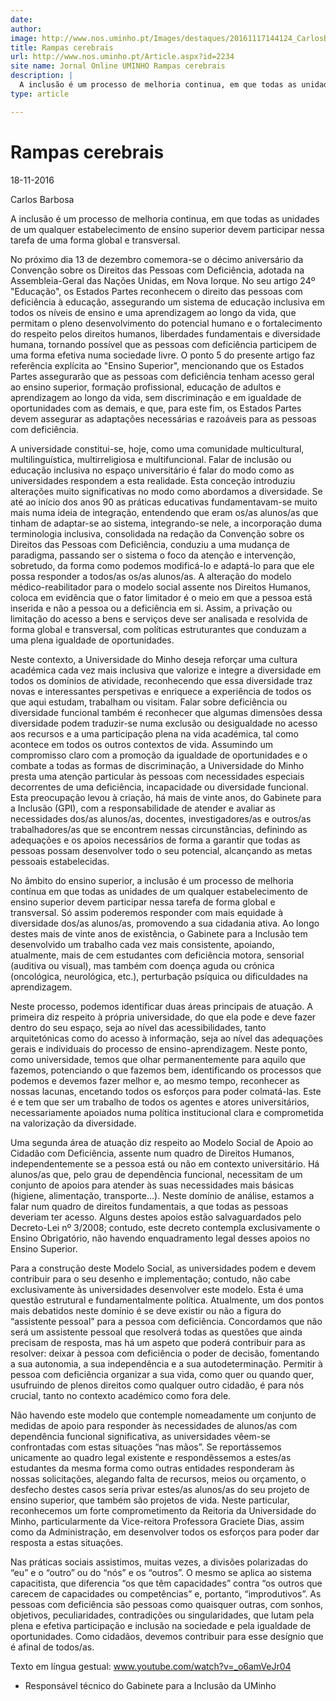 ```yaml
---
date: 
author: 
image: http://www.nos.uminho.pt/Images/destaques/20161117144124_CarlosBarbosa.jpg
title: Rampas cerebrais
url: http://www.nos.uminho.pt/Article.aspx?id=2234
site name: Jornal Online UMINHO Rampas cerebrais
description: |
  A inclusão é um processo de melhoria continua, em que todas as unidades de um qualquer estabelecimento de ensino superior devem participar nessa tarefa de uma forma global e transversal.
type: article

---
```

# Rampas cerebrais


18-11-2016

Carlos Barbosa

A inclusão é um processo de melhoria continua, em que todas as unidades de um qualquer estabelecimento de ensino superior devem participar nessa tarefa de uma forma global e transversal.

No próximo dia 13 de dezembro comemora-se o décimo aniversário da Convenção sobre os Direitos das Pessoas com Deficiência, adotada na Assembleia-Geral das Nações Unidas, em Nova Iorque. No seu artigo 24º "Educação", os Estados Partes reconhecem o direito das pessoas com deficiência à educação, assegurando um sistema de educação inclusiva em todos os níveis de ensino e uma aprendizagem ao longo da vida, que permitam o pleno desenvolvimento do potencial humano e o fortalecimento do respeito pelos direitos humanos, liberdades fundamentais e diversidade humana, tornando possível que as pessoas com deficiência participem de uma forma efetiva numa sociedade livre. O ponto 5 do presente artigo faz referência explícita ao "Ensino Superior", mencionando que os Estados Partes assegurarão que as pessoas com deficiência tenham acesso geral ao ensino superior, formação profissional, educação de adultos e aprendizagem ao longo da vida, sem discriminação e em igualdade de oportunidades com as demais, e que, para este fim, os Estados Partes devem assegurar as adaptações necessárias e razoáveis para as pessoas com deficiência.

A universidade constitui-se, hoje, como uma comunidade multicultural, multilinguística, multirreligiosa e multifuncional. Falar de inclusão ou educação inclusiva no espaço universitário é falar do modo como as universidades respondem a esta realidade. Esta conceção introduziu alterações muito significativas no modo como abordamos a diversidade. Se até ao início dos anos 90 as práticas educativas fundamentavam-se muito mais numa ideia de integração, entendendo que eram os/as alunos/as que tinham de adaptar-se ao sistema, integrando-se nele, a incorporação duma terminologia inclusiva, consolidada na redação da Convenção sobre os Direitos das Pessoas com Deficiência, conduziu a uma mudança de paradigma, passando ser o sistema o foco da atenção e intervenção, sobretudo, da forma como podemos modificá-lo e adaptá-lo para que ele possa responder a todos/as os/as alunos/as. A alteração do modelo médico-reabilitador para o modelo social assente nos Direitos Humanos, coloca em evidência que o fator limitador é o meio em que a pessoa está inserida e não a pessoa ou a deficiência em si. Assim, a privação ou limitação do acesso a bens e serviços deve ser analisada e resolvida de forma global e transversal, com políticas estruturantes que conduzam a uma plena igualdade de oportunidades.

Neste contexto, a Universidade do Minho deseja reforçar uma cultura académica cada vez mais inclusiva que valorize e integre a diversidade em todos os domínios de atividade, reconhecendo que essa diversidade traz novas e interessantes perspetivas e enriquece a experiência de todos os que aqui estudam, trabalham ou visitam. Falar sobre deficiência ou diversidade funcional também é reconhecer que algumas dimensões dessa diversidade podem traduzir-se numa exclusão ou desigualdade no acesso aos recursos e a uma participação plena na vida académica, tal como acontece em todos os outros contextos de vida. Assumindo um compromisso claro com a promoção da igualdade de oportunidades e o combate a todas as formas de discriminação, a Universidade do Minho presta uma atenção particular às pessoas com necessidades especiais decorrentes de uma deficiência, incapacidade ou diversidade funcional. Esta preocupação levou à criação, há mais de vinte anos, do Gabinete para a Inclusão (GPI), com a responsabilidade de atender e avaliar as necessidades dos/as alunos/as, docentes, investigadores/as e outros/as trabalhadores/as que se encontrem nessas circunstâncias, definindo as adequações e os apoios necessários de forma a garantir que todas as pessoas possam desenvolver todo o seu potencial, alcançando as metas pessoais estabelecidas.

No âmbito do ensino superior, a inclusão é um processo de melhoria contínua em que todas as unidades de um qualquer estabelecimento de ensino superior devem participar nessa tarefa de forma global e transversal. Só assim poderemos responder com mais equidade à diversidade dos/as alunos/as, promovendo a sua cidadania ativa. Ao longo destes mais de vinte anos de existência, o Gabinete para a Inclusão tem desenvolvido um trabalho cada vez mais consistente, apoiando, atualmente, mais de cem estudantes com deficiência motora, sensorial (auditiva ou visual), mas também com doença aguda ou crónica (oncológica, neurológica, etc.), perturbação psíquica ou dificuldades na aprendizagem.

Neste processo, podemos identificar duas áreas principais de atuação. A primeira diz respeito à própria universidade, do que ela pode e deve fazer dentro do seu espaço, seja ao nível das acessibilidades, tanto arquitetónicas como do acesso à informação, seja ao nível das adequações gerais e individuais do processo de ensino-aprendizagem. Neste ponto, como universidade, temos que olhar permanentemente para aquilo que fazemos, potenciando o que fazemos bem, identificando os processos que podemos e devemos fazer melhor e, ao mesmo tempo, reconhecer as nossas lacunas, encetando todos os esforços para poder colmatá-las. Este é e tem que ser um trabalho de todos os agentes e atores universitários, necessariamente apoiados numa política institucional clara e comprometida na valorização da diversidade.

Uma segunda área de atuação diz respeito ao Modelo Social de Apoio ao Cidadão com Deficiência, assente num quadro de Direitos Humanos, independentemente se a pessoa está ou não em contexto universitário. Há alunos/as que, pelo grau de dependência funcional, necessitam de um conjunto de apoios para atender às suas necessidades mais básicas (higiene, alimentação, transporte...). Neste domínio de análise, estamos a falar num quadro de direitos fundamentais, a que todas as pessoas deveriam ter acesso. Alguns destes apoios estão salvaguardados pelo Decreto-Lei nº 3/2008; contudo, este decreto contempla exclusivamente o Ensino Obrigatório, não havendo enquadramento legal desses apoios no Ensino Superior.

Para a construção deste Modelo Social, as universidades podem e devem contribuir para o seu desenho e implementação; contudo, não cabe exclusivamente às universidades desenvolver este modelo. Esta é uma questão estrutural e fundamentalmente política. Atualmente, um dos pontos mais debatidos neste domínio é se deve existir ou não a figura do “assistente pessoal” para a pessoa com deficiência. Concordamos que não será um assistente pessoal que resolverá todas as questões que ainda precisam de resposta, mas há um aspeto que poderá contribuir para as resolver: deixar à pessoa com deficiência o poder de decisão, fomentando a sua autonomia, a sua independência e a sua autodeterminação. Permitir à pessoa com deficiência organizar a sua vida, como quer ou quando quer, usufruindo de plenos direitos como qualquer outro cidadão, é para nós crucial, tanto no contexto académico como fora dele.

Não havendo este modelo que contemple nomeadamente um conjunto de medidas de apoio para responder às necessidades de alunos/as com dependência funcional significativa, as universidades vêem-se confrontadas com estas situações “nas mãos”. Se reportássemos unicamente ao quadro legal existente e respondêssemos a estes/as estudantes da mesma forma como outras entidades responderam às nossas solicitações, alegando falta de recursos, meios ou orçamento, o desfecho destes casos seria privar estes/as alunos/as do seu projeto de ensino superior, que também são projetos de vida. Neste particular, reconhecemos um forte comprometimento da Reitoria da Universidade do Minho, particularmente da Vice-reitora Professora Graciete Dias, assim como da Administração, em desenvolver todos os esforços para poder dar resposta a estas situações.

Nas práticas sociais assistimos, muitas vezes, a divisões polarizadas do “eu” e o “outro” ou do “nós” e os “outros”. O mesmo se aplica ao sistema capacitista, que diferencia “os que têm capacidades” contra “os outros que carecem de capacidades ou competências” e, portanto, “improdutivos”. As pessoas com deficiência são pessoas como quaisquer outras, com sonhos, objetivos, peculiaridades, contradições ou singularidades, que lutam pela plena e efetiva participação e inclusão na sociedade e pela igualdade de oportunidades. Como cidadãos, devemos contribuir para esse desígnio que é afinal de todos/as.

Texto em língua gestual: www.youtube.com/watch?v=_o6amVeJr04

* Responsável técnico do Gabinete para a Inclusão da UMinho
